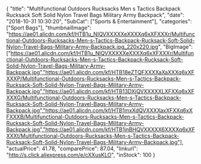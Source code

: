 {
	"title": "Multifunctional Outdoors Rucksacks Men s Tactics Backpack Rucksack Soft Solid Nylon Travel Bags Military Army Backpack",
	"date": "2018-10-31 10:30:20",
	"SubCat": ["Sports & Entertainment"],
	"categories": ["Sport Bags"],
	"thumbnailImage": "https://ae01.alicdn.com/kf/HTB1u_NIQVXXXXXeXXXXq6xXFXXXr/Multifunctional-Outdoors-Rucksacks-Men-s-Tactics-Backpack-Rucksack-Soft-Solid-Nylon-Travel-Bags-Military-Army-Backpack.jpg_220x220.jpg",
	"BigImage": ["https://ae01.alicdn.com/kf/HTB1u_NIQVXXXXXeXXXXq6xXFXXXr/Multifunctional-Outdoors-Rucksacks-Men-s-Tactics-Backpack-Rucksack-Soft-Solid-Nylon-Travel-Bags-Military-Army-Backpack.jpg","https://ae01.alicdn.com/kf/HTB18eZTQFXXXXaXaXXXq6xXFXXXP/Multifunctional-Outdoors-Rucksacks-Men-s-Tactics-Backpack-Rucksack-Soft-Solid-Nylon-Travel-Bags-Military-Army-Backpack.jpg","https://ae01.alicdn.com/kf/HTB13DXjQVXXXXXLXFXXq6xXFXXXG/Multifunctional-Outdoors-Rucksacks-Men-s-Tactics-Backpack-Rucksack-Soft-Solid-Nylon-Travel-Bags-Military-Army-Backpack.jpg","https://ae01.alicdn.com/kf/HTB1mxXdQVXXXXaxXFXXq6xXFXXXB/Multifunctional-Outdoors-Rucksacks-Men-s-Tactics-Backpack-Rucksack-Soft-Solid-Nylon-Travel-Bags-Military-Army-Backpack.jpg","https://ae01.alicdn.com/kf/HTB1jnBHQVXXXXX6XXXXq6xXFXXXt/Multifunctional-Outdoors-Rucksacks-Men-s-Tactics-Backpack-Rucksack-Soft-Solid-Nylon-Travel-Bags-Military-Army-Backpack.jpg"],
	"actualPrice": 41.78,
	"comparePrice": 87.04,
	"linkurl": "http://s.click.aliexpress.com/e/cXXusKLO",
	"inStock": 100
}
